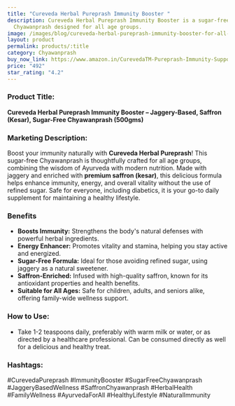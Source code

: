 ```yaml
---
title: "Cureveda Herbal Pureprash Immunity Booster "
description: Cureveda Herbal Pureprash Immunity Booster is a sugar-free
  Chyawanprash designed for all age groups.
image: /images/blog/cureveda-herbal-pureprash-immunity-booster-for-all-age-groups-jaggery-based-saffron-kesar-sugar-free-chyawanprash-500gms.webp
layout: product
permalink: products/:title
category: Chyawanprash
buy_now_link: https://www.amazon.in/CurevedaTM-Pureprash-Immunity-Support-Chyawanprash/dp/B07L15ZT4M/ref=tag=ayushmonk-21
price: "492"
star_rating: "4.2"
---
```

### Product Title:
**Cureveda Herbal Pureprash Immunity Booster – Jaggery-Based, Saffron (Kesar), Sugar-Free Chyawanprash (500gms)**

### Marketing Description:
Boost your immunity naturally with **Cureveda Herbal Pureprash**! This sugar-free Chyawanprash is thoughtfully crafted for all age groups, combining the wisdom of Ayurveda with modern nutrition. Made with jaggery and enriched with **premium saffron (kesar)**, this delicious formula helps enhance immunity, energy, and overall vitality without the use of refined sugar. Safe for everyone, including diabetics, it is your go-to daily supplement for maintaining a healthy lifestyle.
### Benefits
- **Boosts Immunity:** Strengthens the body's natural defenses with powerful herbal ingredients.
- **Energy Enhancer:** Promotes vitality and stamina, helping you stay active and energized.
- **Sugar-Free Formula:** Ideal for those avoiding refined sugar, using jaggery as a natural sweetener.
- **Saffron-Enriched:** Infused with high-quality saffron, known for its antioxidant properties and health benefits.
- **Suitable for All Ages:** Safe for children, adults, and seniors alike, offering family-wide wellness support.

### How to Use:
- Take 1-2 teaspoons daily, preferably with warm milk or water, or as directed by a healthcare professional. Can be consumed directly as well for a delicious and healthy treat.

### Hashtags:
#CurevedaPureprash #ImmunityBooster #SugarFreeChyawanprash #JaggeryBasedWellness #SaffronChyawanprash #HerbalHealth #FamilyWellness #AyurvedaForAll #HealthyLifestyle #NaturalImmunity
